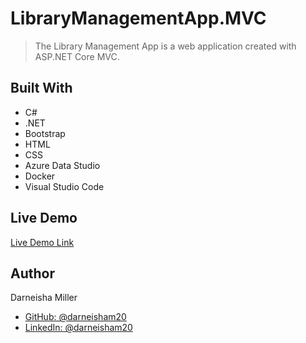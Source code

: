 # LibraryManagementApp.MVC

> The Library Management App is a web application created with ASP.NET Core MVC.

## Built With

- C#
- .NET
- Bootstrap
- HTML
- CSS
- Azure Data Studio
- Docker
- Visual Studio Code

## Live Demo

[Live Demo Link](#)

## Author

Darneisha Miller

- [GitHub: @darneisham20](https://github.com/darneisham20)
- [LinkedIn: @darneisham20](https://www.linkedin.com/in/darneishamiller/)